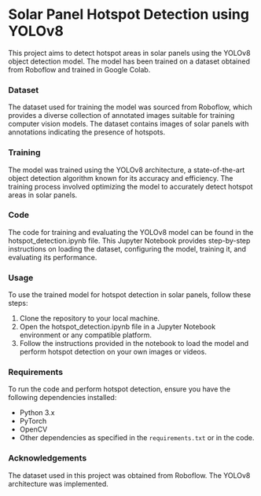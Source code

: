 # Solar Panel Hotspot Detection using YOLOv8

This project aims to detect hotspot areas in solar panels using the YOLOv8 object detection model. The model has been trained on a dataset obtained from Roboflow and trained in Google Colab.

###  Dataset
The dataset used for training the model was sourced from Roboflow, which provides a diverse collection of annotated images suitable for training computer vision models. The dataset contains images of solar panels with annotations indicating the presence of hotspots.

### Training
The model was trained using the YOLOv8 architecture, a state-of-the-art object detection algorithm known for its accuracy and efficiency. The training process involved optimizing the model to accurately detect hotspot areas in solar panels.

### Code
The code for training and evaluating the YOLOv8 model can be found in the hotspot_detection.ipynb file. This Jupyter Notebook provides step-by-step instructions on loading the dataset, configuring the model, training it, and evaluating its performance.

### Usage
To use the trained model for hotspot detection in solar panels, follow these steps: 
1. Clone the repository to your local machine.
2. Open the hotspot_detection.ipynb file in a Jupyter Notebook environment or any compatible platform.
3. Follow the instructions provided in the notebook to load the model and perform hotspot detection on your own images or videos.

### Requirements
To run the code and perform hotspot detection, ensure you have the following dependencies installed:

- Python 3.x
- PyTorch
- OpenCV
- Other dependencies as specified in the `requirements.txt` or in the code.

### Acknowledgements
The dataset used in this project was obtained from Roboflow.
The YOLOv8 architecture was implemented.